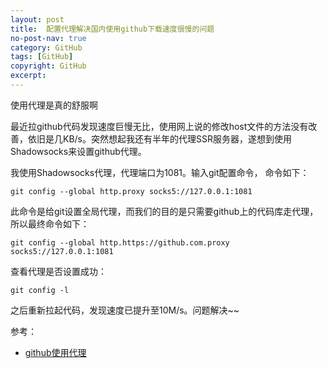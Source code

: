 ```yaml
---
layout: post
title:  配置代理解决国内使用github下载速度很慢的问题
no-post-nav: true
category: GitHub
tags: [GitHub]
copyright: GitHub
excerpt: 
---
```



使用代理是真的舒服啊

最近拉github代码发现速度巨慢无比，使用网上说的修改host文件的方法没有改善，依旧是几KB/s。突然想起我还有半年的代理SSR服务器，遂想到使用Shadowsocks来设置github代理。

我使用Shadowsocks代理，代理端口为1081。输入git配置命令，
命令如下：

```git config --global http.proxy socks5://127.0.0.1:1081```

此命令是给git设置全局代理，而我们的目的是只需要github上的代码库走代理，所以最终命令如下：

```git config --global http.https://github.com.proxy socks5://127.0.0.1:1081```

查看代理是否设置成功：

```git config -l```


之后重新拉起代码，发现速度已提升至10M/s。问题解决~~

参考：

- [github使用代理](https://www.1cyril.com/githubshi-yong-dai-li/)
